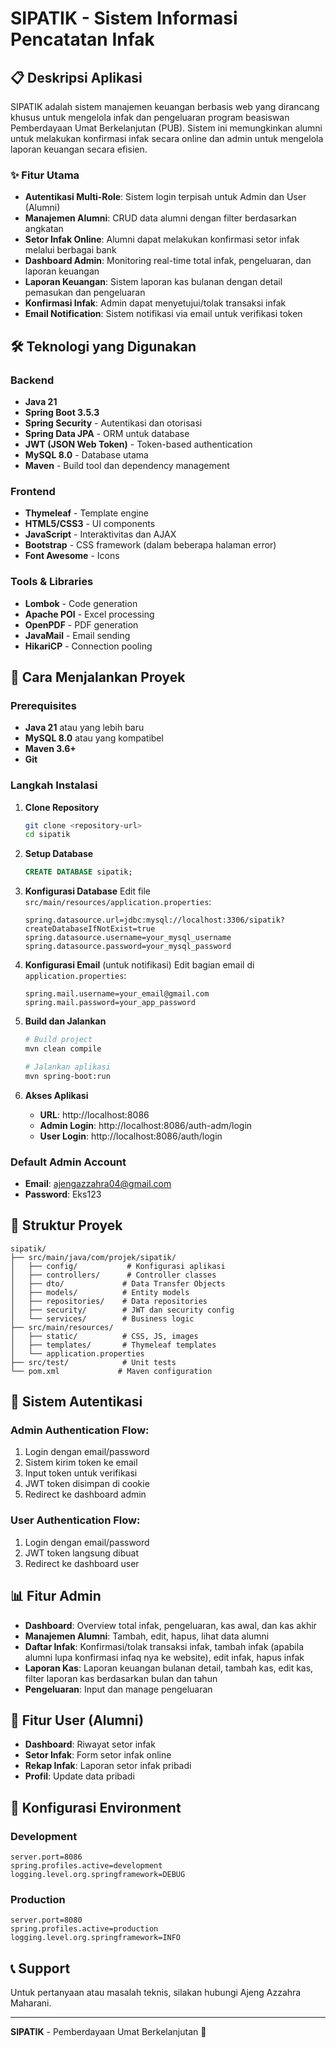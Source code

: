# SIPATIK - Sistem Informasi Pencatatan Infak

## 📋 Deskripsi Aplikasi

SIPATIK adalah sistem manajemen keuangan berbasis web yang dirancang khusus untuk mengelola infak dan pengeluaran program beasiswan Pemberdayaan Umat Berkelanjutan (PUB). Sistem ini memungkinkan alumni untuk melakukan konfirmasi infak secara online dan admin untuk mengelola laporan keuangan secara efisien.

### ✨ Fitur Utama

- **Autentikasi Multi-Role**: Sistem login terpisah untuk Admin dan User (Alumni)
- **Manajemen Alumni**: CRUD data alumni dengan filter berdasarkan angkatan
- **Setor Infak Online**: Alumni dapat melakukan konfirmasi setor infak melalui berbagai bank
- **Dashboard Admin**: Monitoring real-time total infak, pengeluaran, dan laporan keuangan
- **Laporan Keuangan**: Sistem laporan kas bulanan dengan detail pemasukan dan pengeluaran
- **Konfirmasi Infak**: Admin dapat menyetujui/tolak transaksi infak
- **Email Notification**: Sistem notifikasi via email untuk verifikasi token

## 🛠️ Teknologi yang Digunakan

### Backend
- **Java 21**
- **Spring Boot 3.5.3**
- **Spring Security** - Autentikasi dan otorisasi
- **Spring Data JPA** - ORM untuk database
- **JWT (JSON Web Token)** - Token-based authentication
- **MySQL 8.0** - Database utama
- **Maven** - Build tool dan dependency management

### Frontend
- **Thymeleaf** - Template engine
- **HTML5/CSS3** - UI components
- **JavaScript** - Interaktivitas dan AJAX
- **Bootstrap** - CSS framework (dalam beberapa halaman error)
- **Font Awesome** - Icons

### Tools & Libraries
- **Lombok** - Code generation
- **Apache POI** - Excel processing
- **OpenPDF** - PDF generation
- **JavaMail** - Email sending
- **HikariCP** - Connection pooling

## 🚀 Cara Menjalankan Proyek

### Prerequisites
- **Java 21** atau yang lebih baru
- **MySQL 8.0** atau yang kompatibel
- **Maven 3.6+**
- **Git**

### Langkah Instalasi

1. **Clone Repository**
   ```bash
   git clone <repository-url>
   cd sipatik
   ```

2. **Setup Database**
   ```sql
   CREATE DATABASE sipatik;
   ```

3. **Konfigurasi Database**
   Edit file `src/main/resources/application.properties`:
   ```properties
   spring.datasource.url=jdbc:mysql://localhost:3306/sipatik?createDatabaseIfNotExist=true
   spring.datasource.username=your_mysql_username
   spring.datasource.password=your_mysql_password
   ```

4. **Konfigurasi Email** (untuk notifikasi)
   Edit bagian email di `application.properties`:
   ```properties
   spring.mail.username=your_email@gmail.com
   spring.mail.password=your_app_password
   ```

5. **Build dan Jalankan**
   ```bash
   # Build project
   mvn clean compile

   # Jalankan aplikasi
   mvn spring-boot:run
   ```

6. **Akses Aplikasi**
   - **URL**: http://localhost:8086
   - **Admin Login**: http://localhost:8086/auth-adm/login
   - **User Login**: http://localhost:8086/auth/login

### Default Admin Account
- **Email**: ajengazzahra04@gmail.com
- **Password**: Eks123

## 📁 Struktur Proyek

```
sipatik/
├── src/main/java/com/projek/sipatik/
│   ├── config/           # Konfigurasi aplikasi
│   ├── controllers/      # Controller classes
│   ├── dto/             # Data Transfer Objects
│   ├── models/          # Entity models
│   ├── repositories/    # Data repositories
│   ├── security/        # JWT dan security config
│   └── services/        # Business logic
├── src/main/resources/
│   ├── static/          # CSS, JS, images
│   ├── templates/       # Thymeleaf templates
│   └── application.properties
├── src/test/            # Unit tests
└── pom.xml             # Maven configuration
```

## 🔐 Sistem Autentikasi

### Admin Authentication Flow:
1. Login dengan email/password
2. Sistem kirim token ke email
3. Input token untuk verifikasi
4. JWT token disimpan di cookie
5. Redirect ke dashboard admin

### User Authentication Flow:
1. Login dengan email/password
2. JWT token langsung dibuat
3. Redirect ke dashboard user

## 📊 Fitur Admin

- **Dashboard**: Overview total infak, pengeluaran, kas awal, dan kas akhir
- **Manajemen Alumni**: Tambah, edit, hapus, lihat data alumni
- **Daftar Infak**: Konfirmasi/tolak transaksi infak, tambah infak (apabila alumni lupa konfirmasi infaq nya ke website), edit infak, hapus infak
- **Laporan Kas**: Laporan keuangan bulanan detail, tambah kas, edit kas, filter laporan kas berdasarkan bulan dan tahun
- **Pengeluaran**: Input dan manage pengeluaran

## 👥 Fitur User (Alumni)

- **Dashboard**: Riwayat setor infak
- **Setor Infak**: Form setor infak online
- **Rekap Infak**: Laporan setor infak pribadi
- **Profil**: Update data pribadi

## 🔧 Konfigurasi Environment

### Development
```properties
server.port=8086
spring.profiles.active=development
logging.level.org.springframework=DEBUG
```

### Production
```properties
server.port=8080
spring.profiles.active=production
logging.level.org.springframework=INFO
```

## 📞 Support

Untuk pertanyaan atau masalah teknis, silakan hubungi Ajeng Azzahra Maharani.

---

**SIPATIK** - Pemberdayaan Umat Berkelanjutan 🕌
